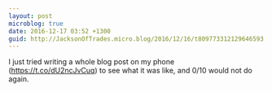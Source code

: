 ```yaml
---
layout: post
microblog: true
date: 2016-12-17 03:52 +1300
guid: http://JacksonOfTrades.micro.blog/2016/12/16/t809773312129646593.html
---
```

I just tried writing a whole blog post on my phone (https://t.co/dU2ncJvCuq) to see what it was like, and 0/10 would not do again.
